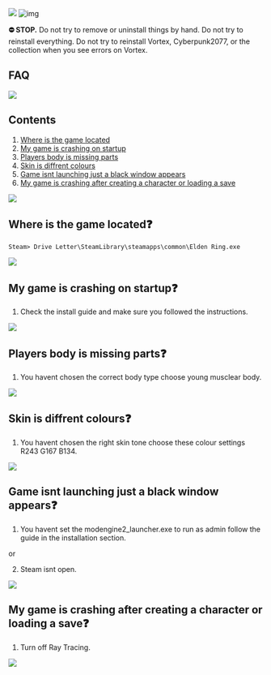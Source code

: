 ![](https://s12.gifyu.com/images/SukyP.png)
![img](https://i.imgur.com/zCpg0Fp.png)

**⛔ STOP.** Do not try to remove or uninstall things by hand. Do not try to reinstall everything. Do not try to reinstall Vortex, Cyberpunk2077, or the collection when you see errors on Vortex.

## FAQ

![](https://s11.gifyu.com/images/SugDm.png)

## Contents
1) [Where is the game located](#where-is-the-game-located) 
2) [My game is crashing on startup](#my-game-is-crashing-on-startup)
3) [Players body is missing parts](#players-body-is-missing-parts)
4) [Skin is diffrent colours](#skin-is-diffrent-colours)
5) [Game isnt launching just a black window appears](#game-isnt-launching-just-a-black-window-appears)
6) [My game is crashing after creating a character or loading a save](#my-game-is-crashing-after-creating-a-character-or-loading-a-save)


![](https://s11.gifyu.com/images/SugDm.png)

## Where is the game located❓

```
Steam> Drive Letter\SteamLibrary\steamapps\common\Elden Ring.exe
```

![](https://s11.gifyu.com/images/SugDm.png)


## My game is crashing on startup❓

1) Check the install guide and make sure you followed the instructions.


![](https://s11.gifyu.com/images/SugDm.png)


## Players body is missing parts❓

1) You havent chosen the correct body type choose young musclear body.


![](https://s11.gifyu.com/images/SugDm.png)



## Skin is diffrent colours❓

1) You havent chosen the right skin tone choose these colour settings R243 G167 B134.


![](https://s11.gifyu.com/images/SugDm.png)


## Game isnt launching just a black window appears❓

1) You havent set the modengine2_launcher.exe to run as admin follow the guide in the installation section.

or

2) Steam isnt open.

![](https://s11.gifyu.com/images/SugDm.png)



## My game is crashing after creating a character or loading a save❓

1) Turn off Ray Tracing.


![](https://s11.gifyu.com/images/SuhlS.png)


